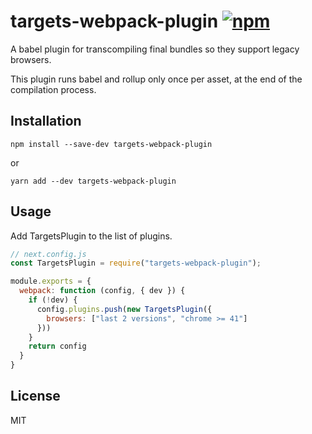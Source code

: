 # targets-webpack-plugin [![npm](https://img.shields.io/npm/v/targets-webpack-plugin.svg)](https://www.npmjs.com/package/targets-webpack-plugin)

A babel plugin for transcompiling final bundles so they support legacy browsers.

This plugin runs babel and rollup only once per asset, at the end of the compilation process.

## Installation

```
npm install --save-dev targets-webpack-plugin
```

or

```
yarn add --dev targets-webpack-plugin
```

## Usage

Add TargetsPlugin to the list of plugins.

```js
// next.config.js
const TargetsPlugin = require("targets-webpack-plugin");

module.exports = {
  webpack: function (config, { dev }) {
    if (!dev) {
      config.plugins.push(new TargetsPlugin({
        browsers: ["last 2 versions", "chrome >= 41"]
      }))
    }
    return config
  }
}
```

## License

MIT
